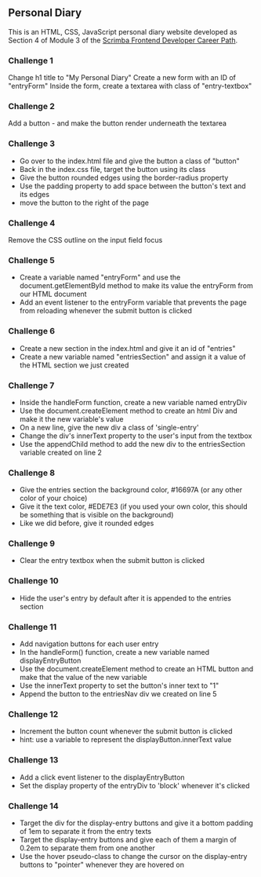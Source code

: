 ## Personal Diary
This is an HTML, CSS, JavaScript personal diary website developed as Section 4 of Module 3 of the [Scrimba Frontend Developer Career Path](https://scrimba.com/path/gfrontend).

### Challenge 1
Change h1 title to "My Personal Diary"
Create a new form with an ID of "entryForm"
Inside the form, create a textarea with class of "entry-textbox"

### Challenge 2
Add a button - and make the button render underneath the textarea

### Challenge 3
  - Go over to the index.html file and give the button a class of "button"
  - Back in the index.css file, target the button using its class
  - Give the button rounded edges using the border-radius property
  - Use the padding property to add space between the button's text and its edges
  - move the button to the right of the page

### Challenge 4
Remove the CSS outline on the input field focus

### Challenge 5
- Create a variable named "entryForm" and use the document.getElementById method to make its value the entryForm from our HTML document
- Add an event listener to the entryForm variable that prevents the page from reloading whenever the submit button is clicked

### Challenge 6
- Create a new section in the index.html and give it an id of "entries"
- Create a new variable named "entriesSection" and assign it a value of the HTML section we just created

### Challenge 7
- Inside the handleForm function, create a new variable named entryDiv
- Use the document.createElement method to create an html Div and make it the new variable's value
- On a new line, give the new div a class of 'single-entry'
- Change the div's innerText property to the user's input from the textbox
- Use the appendChild method to add the new div to the entriesSection variable created on line 2

### Challenge 8
- Give the entries section the background color, #16697A (or any other color of your choice)
- Give it the text color, #EDE7E3 (if you used your own color, this should be something that is visible on the background)
- Like we did before, give it rounded edges

### Challenge 9
- Clear the entry textbox when the submit button is clicked

### Challenge 10
- Hide the user's entry by default after it is appended to the entries section

### Challenge 11
- Add navigation buttons for each user entry
- In the handleForm() function, create a new variable named displayEntryButton
- Use the document.createElement method to create an HTML button and make that the value of the new variable
- Use the innerText property to set the button's inner text to "1"
- Append the button to the entriesNav div we created on line 5

### Challenge 12
- Increment the button count whenever the submit button is clicked
- hint: use a variable to represent the displayButton.innerText value

### Challenge 13
- Add a click event listener to the displayEntryButton
- Set the display property of the entryDiv to 'block' whenever it's clicked

### Challenge 14
- Target the div for the display-entry buttons and give it a bottom padding of 1em to separate it from the entry texts
- Target the display-entry buttons and give each of them a margin of 0.2em to separate them from one another
- Use the hover pseudo-class to change the cursor on the display-entry buttons to "pointer" whenever they are hovered on
